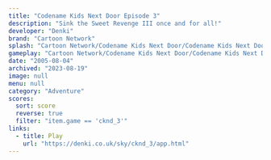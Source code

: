 ```yaml
---
title: "Codename Kids Next Door Episode 3"
description: "Sink the Sweet Revenge III once and for all!"
developer: "Denki"
brand: "Cartoon Network"
splash: "Cartoon Network/Codename Kids Next Door/Codename Kids Next Door Episode 3/Splash.jpg"
gameplay: "Cartoon Network/Codename Kids Next Door/Codename Kids Next Door Episode 3/screenshot_04.jpg"
date: "2005-08-04"
archived: "2023-08-19"
image: null
menu: null
category: "Adventure"
scores:
  sort: score
  reverse: true
  filter: "item.game == 'cknd_3'"
links:
  - title: Play
    url: "https://denki.co.uk/sky/cknd_3/app.html"
---
```

